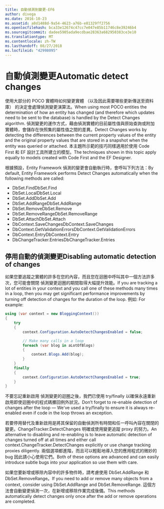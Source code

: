 ```yaml
---
title: 自動偵測到變更-EF6
author: divega
ms.date: 2016-10-23
ms.assetid: a8d1488d-9a54-4623-a76b-e81329ff2756
ms.openlocfilehash: bca33e12674c47cc7e047e85b11746c8e39246b4
ms.sourcegitcommit: dadee5905ada9ecdbae28363a682950383ce3e10
ms.translationtype: MT
ms.contentlocale: zh-TW
ms.lasthandoff: 08/27/2018
ms.locfileid: "42998095"
---
```

# <a name="automatic-detect-changes"></a><span data-ttu-id="5dcac-102">自動偵測變更</span><span class="sxs-lookup"><span data-stu-id="5dcac-102">Automatic detect changes</span></span>
<span data-ttu-id="5dcac-103">使用大部分的 POCO 實體時如何變更實體 （以及因此需要哪些更新傳送至資料庫） 的決定會處理偵測變更演算法。</span><span class="sxs-lookup"><span data-stu-id="5dcac-103">When using most POCO entities the determination of how an entity has changed (and therefore which updates need to be sent to the database) is handled by the Detect Changes algorithm.</span></span> <span data-ttu-id="5dcac-104">偵測變更的運作方式，藉由偵測實體的目前屬性值與原始查詢或附加實體時，會儲存在快照集的屬性值之間的差異。</span><span class="sxs-lookup"><span data-stu-id="5dcac-104">Detect Changes works by detecting the differences between the current property values of the entity and the original property values that are stored in a snapshot when the entity was queried or attached.</span></span> <span data-ttu-id="5dcac-105">本主題所示範的技巧同樣適用於使用 Code First 和 EF 設計工具所建立的模型。</span><span class="sxs-lookup"><span data-stu-id="5dcac-105">The techniques shown in this topic apply equally to models created with Code First and the EF Designer.</span></span>  

<span data-ttu-id="5dcac-106">根據預設，Entity Framework 偵測的變更會自動執行時，會呼叫下列方法：</span><span class="sxs-lookup"><span data-stu-id="5dcac-106">By default, Entity Framework performs Detect Changes automatically when the following methods are called:</span></span>  

- <span data-ttu-id="5dcac-107">DbSet.Find</span><span class="sxs-lookup"><span data-stu-id="5dcac-107">DbSet.Find</span></span>  
- <span data-ttu-id="5dcac-108">DbSet.Local</span><span class="sxs-lookup"><span data-stu-id="5dcac-108">DbSet.Local</span></span>  
- <span data-ttu-id="5dcac-109">DbSet.Add</span><span class="sxs-lookup"><span data-stu-id="5dcac-109">DbSet.Add</span></span>  
- <span data-ttu-id="5dcac-110">DbSet.AddRange</span><span class="sxs-lookup"><span data-stu-id="5dcac-110">DbSet.AddRange</span></span>
- <span data-ttu-id="5dcac-111">DbSet.Remove</span><span class="sxs-lookup"><span data-stu-id="5dcac-111">DbSet.Remove</span></span>  
- <span data-ttu-id="5dcac-112">DbSet.RemoveRange</span><span class="sxs-lookup"><span data-stu-id="5dcac-112">DbSet.RemoveRange</span></span>
- <span data-ttu-id="5dcac-113">DbSet.Attach</span><span class="sxs-lookup"><span data-stu-id="5dcac-113">DbSet.Attach</span></span>  
- <span data-ttu-id="5dcac-114">DbContext.SaveChanges</span><span class="sxs-lookup"><span data-stu-id="5dcac-114">DbContext.SaveChanges</span></span>  
- <span data-ttu-id="5dcac-115">DbContext.GetValidationErrors</span><span class="sxs-lookup"><span data-stu-id="5dcac-115">DbContext.GetValidationErrors</span></span>  
- <span data-ttu-id="5dcac-116">DbContext.Entry</span><span class="sxs-lookup"><span data-stu-id="5dcac-116">DbContext.Entry</span></span>  
- <span data-ttu-id="5dcac-117">DbChangeTracker.Entries</span><span class="sxs-lookup"><span data-stu-id="5dcac-117">DbChangeTracker.Entries</span></span>  

## <a name="disabling-automatic-detection-of-changes"></a><span data-ttu-id="5dcac-118">停用自動的偵測變更</span><span class="sxs-lookup"><span data-stu-id="5dcac-118">Disabling automatic detection of changes</span></span>  

<span data-ttu-id="5dcac-119">如果您要追蹤之實體的許多在您的內容，而且您在迴圈中呼叫其中一個方法許多次，您可能會關閉 偵測變更迴圈的期間取得大幅提升效能。</span><span class="sxs-lookup"><span data-stu-id="5dcac-119">If you are tracking a lot of entities in your context and you call one of these methods many times in a loop, then you may get significant performance improvements by turning off detection of changes for the duration of the loop.</span></span> <span data-ttu-id="5dcac-120">例如: </span><span class="sxs-lookup"><span data-stu-id="5dcac-120">For example:</span></span>  

``` csharp
using (var context = new BloggingContext())
{
    try
    {
        context.Configuration.AutoDetectChangesEnabled = false;

        // Make many calls in a loop
        foreach (var blog in aLotOfBlogs)
        {
            context.Blogs.Add(blog);
        }
    }
    finally
    {
        context.Configuration.AutoDetectChangesEnabled = true;
    }
}
```  

<span data-ttu-id="5dcac-121">不要忘記重新啟用 偵測變更的迴圈之後，我們已使用 try/finally 以確保永遠重新啟用即使迴圈中的程式碼擲回例外狀況。</span><span class="sxs-lookup"><span data-stu-id="5dcac-121">Don’t forget to re-enable detection of changes after the loop — We've used a try/finally to ensure it is always re-enabled even if code in the loop throws an exception.</span></span>  

<span data-ttu-id="5dcac-122">若要停用替代及重新啟用是將其保留的自動偵測所有時間和任一呼叫內容在關閉的變更。ChangeTracker.DetectChanges 明確或使用變更追蹤 proxy 的努力。</span><span class="sxs-lookup"><span data-stu-id="5dcac-122">An alternative to disabling and re-enabling is to leave automatic detection of changes turned off at all times and either call context.ChangeTracker.DetectChanges explicitly or use change tracking proxies diligently.</span></span> <span data-ttu-id="5dcac-123">兩個選項都進階，而且可以輕鬆地導入您的應用程式的微妙的 bug 因此請小心使用它們。</span><span class="sxs-lookup"><span data-stu-id="5dcac-123">Both of these options are advanced and can easily introduce subtle bugs into your application so use them with care.</span></span>  

<span data-ttu-id="5dcac-124">如果您要新增或移除內容中的許多物件時，請考慮使用 DbSet.AddRange 和 DbSet.RemoveRange。</span><span class="sxs-lookup"><span data-stu-id="5dcac-124">If you need to add or remove many objects from a context, consider using DbSet.AddRange and DbSet.RemoveRange.</span></span> <span data-ttu-id="5dcac-125">這個方法會自動變更偵測一次，在新增或移除作業完成後備。</span><span class="sxs-lookup"><span data-stu-id="5dcac-125">This methods automatically detect changes only once after the add or remove operations are completed.</span></span> 
